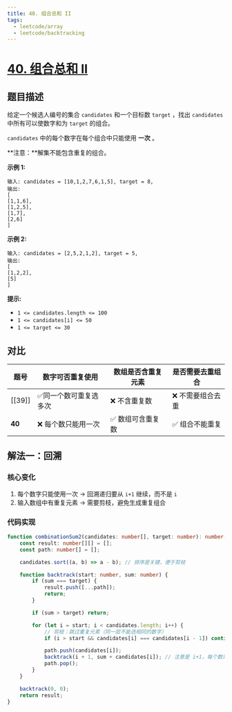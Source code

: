 ```yaml
---
title: 40. 组合总和 II
tags:
  - leetcode/array
  - leetcode/backtracking
---
```

# [40. 组合总和 II](https://leetcode.cn/problems/combination-sum-ii)

## 题目描述

给定一个候选人编号的集合 `candidates` 和一个目标数 `target` ，找出 `candidates` 中所有可以使数字和为 `target` 的组合。

`candidates` 中的每个数字在每个组合中只能使用 **一次** 。

**注意：**解集不能包含重复的组合。 


**示例 1:**

```
输入: candidates = [10,1,2,7,6,1,5], target = 8,
输出:
[
[1,1,6],
[1,2,5],
[1,7],
[2,6]
]
```

**示例 2:**

```
输入: candidates = [2,5,2,1,2], target = 5,
输出:
[
[1,2,2],
[5]
]
```


**提示:**

- `1 <= candidates.length <= 100`
- `1 <= candidates[i] <= 50`
- `1 <= target <= 30`


## 对比

| 题号     | 数字可否重复使用    | 数组是否含重复元素 | 是否需要去重组合  |
| ------ | ----------- | --------- | --------- |
| [[39]] | ✅同一个数可重复选多次 | ❌ 不含重复数   | ❌ 不需要组合去重 |
| **40** | ❌ 每个数只能用一次  | ✅ 数组可含重复数 | ✅ 组合不能重复  |

## 解法一：回溯

### 核心变化

1. 每个数字只能使用一次 → 回溯递归要从 `i+1` 继续，而不是 `i`
2. 输入数组中有重复元素 → 需要剪枝，避免生成重复组合

### 代码实现

```typescript
function combinationSum2(candidates: number[], target: number): number[][] {
    const result: number[][] = [];
    const path: number[] = [];

    candidates.sort((a, b) => a - b); // 排序是关键，便于剪枝

    function backtrack(start: number, sum: number) {
        if (sum === target) {
            result.push([...path]);
            return;
        }

        if (sum > target) return;

        for (let i = start; i < candidates.length; i++) {
            // 剪枝：跳过重复元素（同一层不能选相同的数字）
            if (i > start && candidates[i] === candidates[i - 1]) continue;

            path.push(candidates[i]);
            backtrack(i + 1, sum + candidates[i]); // 注意是 i+1，每个数只能用一次
            path.pop();
        }
    }

    backtrack(0, 0);
    return result;
}
```

